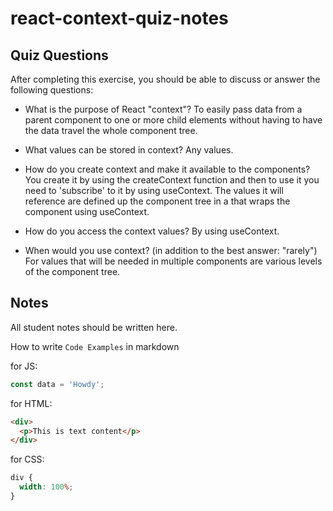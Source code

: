 # react-context-quiz-notes

## Quiz Questions

After completing this exercise, you should be able to discuss or answer the following questions:

- What is the purpose of React "context"?
  To easily pass data from a parent component to one or more child elements without having to have the data travel the whole component tree.

- What values can be stored in context?
  Any values.

- How do you create context and make it available to the components?
  You create it by using the createContext function and then to use it you need to 'subscribe' to it by using useContext. The values it will reference are defined up the component tree in a <Context value={x}> that wraps the component using useContext.

- How do you access the context values?
  By using useContext.

- When would you use context? (in addition to the best answer: "rarely")
  For values that will be needed in multiple components are various levels of the component tree.

## Notes

All student notes should be written here.

How to write `Code Examples` in markdown

for JS:

```javascript
const data = 'Howdy';
```

for HTML:

```html
<div>
  <p>This is text content</p>
</div>
```

for CSS:

```css
div {
  width: 100%;
}
```
